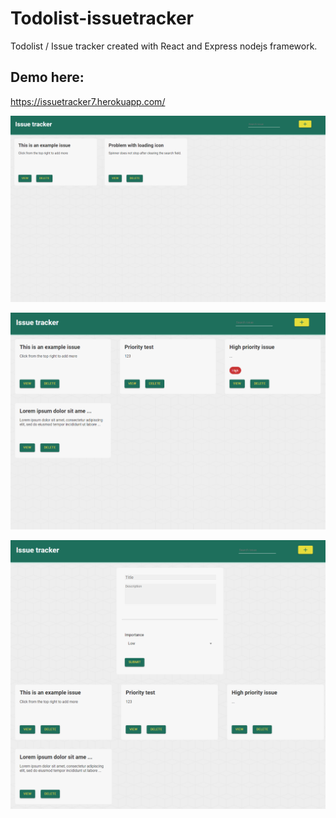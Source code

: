 # Todolist-issuetracker
Todolist / Issue tracker created with React and Express nodejs framework.

## Demo here:

https://issuetracker7.herokuapp.com/


![Issue tracker](https://github.com/hannestee/todolist-issuetracker/blob/master/assets/images/issuetracker7.herokuapp.com_%20(2).png)

![Issue tracker](https://github.com/hannestee/todolist-issuetracker/blob/master/assets/images/issuetracker7.herokuapp.com_%20(4).png)

![Issue tracker](https://github.com/hannestee/todolist-issuetracker/blob/master/assets/images/issuetracker7.herokuapp.com_%20(5).png)